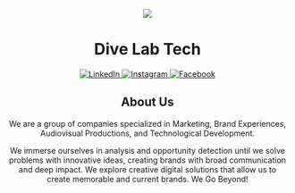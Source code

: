 <p align="center">
  <img src="https://capsule-render.vercel.app/api?text=Dive%20Digital%20Experience&animation=fadeIn&&fontColor=fff&type=waving&color=6B3BB1&height=100&%22"/>
</p>
<h1 align="center">Dive Lab Tech</h1>
<p align="center">
  <a href="https://www.linkedin.com/company/divedigitalexperience">
    <img src="https://img.shields.io/badge/LinkedIn-0077B5?style=for-the-badge&logo=linkedin&logoColor=white" alt="LinkedIn" />
  </a>
  <a href="https://www.instagram.com/divedigital_/">
    <img src="https://img.shields.io/badge/Instagram-E4405F?style=for-the-badge&logo=instagram&logoColor=white" alt="Instagram" />
  </a>
  <a href="ttps://www.facebook.com/divedigitalexperience/">
    <img src="https://img.shields.io/badge/Facebook-1877F2?style=for-the-badge&logo=facebook&logoColor=white" alt="Facebook" />
  </a>
</p>

<h2 align="center">About Us</h2>
<p align="center">
    We are a group of companies specialized in Marketing, Brand Experiences, Audiovisual Productions, and Technological Development. 
</p>
<p align="center">
    We immerse ourselves in analysis and opportunity detection until we solve problems with innovative ideas, creating brands with broad communication and deep impact. We explore creative digital solutions that allow us to create memorable and current brands. We Go Beyond!
</p>


